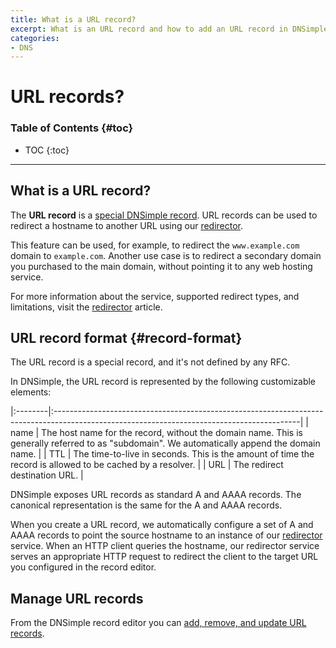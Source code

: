 ```yaml
---
title: What is a URL record?
excerpt: What is an URL record and how to add an URL record in DNSimple.
categories:
- DNS
---
```


# URL records?

### Table of Contents {#toc}

* TOC
{:toc}

---

## What is a URL record?

The **URL record** is a [special DNSimple record](/articles/supported-dns-records). URL records can be used to redirect a hostname to another URL using our [redirector](/articles/manage-url-record).

This feature can be used, for example, to redirect the `www.example.com` domain to `example.com`. Another use case is to redirect a secondary domain you purchased to the main domain, without pointing it to any web hosting service.

For more information about the service, supported redirect types, and limitations, visit the [redirector](/articles/redirector) article.


## URL record format {#record-format}

The URL record is a special record, and it's not defined by any RFC.

In DNSimple, the URL record is represented by the following customizable elements:

|:--------|:-------------------------------------------------------------------------------------------------------------------------------------------|
| name    | The host name for the record, without the domain name. This is generally referred to as "subdomain". We automatically append the domain name. |
| TTL     | The time-to-live in seconds. This is the amount of time the record is allowed to be cached by a resolver.                                  |
| URL     | The redirect destination URL.                                                                                                              |

DNSimple exposes URL records as standard A and AAAA records. The canonical representation is the same for the A and AAAA records.

When you create a URL record, we automatically configure a set of A and AAAA records to point the source hostname to an instance of our [redirector](/articles/redirector) service. When an HTTP client queries the hostname, our redirector service  serves an appropriate HTTP request to redirect the client to the target URL you configured in the record editor.


## Manage URL records

From the DNSimple record editor you can [add, remove, and update URL records](/articles/manage-url-record).
